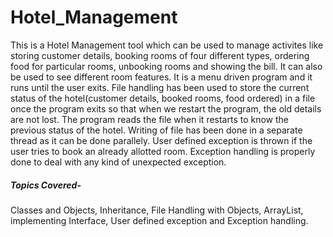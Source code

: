 # Hotel_Management

This is a Hotel Management tool which can be used to manage
activites like storing customer details, booking rooms of four different types, ordering food
for particular rooms, unbooking rooms and showing the bill. It can also be used to see
different room features. It is a menu driven program and it runs until
the user exits. File handling has been used to store the current status of the
hotel(customer details, booked rooms, food ordered) in a file once the program exits so
that when we restart the program, the old details are not lost. The program reads the file
when it restarts to know the previous status of the hotel. Writing of file has been done in a
separate thread as it can be done parallely. User defined exception is thrown if the user
tries to book an already allotted room. Exception handling is properly done to deal with any
kind of unexpected exception.


##### Topics Covered-  
Classes and Objects, Inheritance, File Handling with Objects, ArrayList, implementing
Interface, User defined exception and Exception handling.
